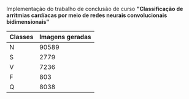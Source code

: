 Implementação do trabalho de conclusão de curso **"Classificação de arritmias cardíacas por meio de redes neurais convolucionais bidimensionais"**

Classes | Imagens geradas
--------|----------------
N | 90589
S | 2779
V | 7236
F | 803
Q | 8038
